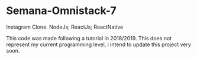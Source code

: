 # Semana-Omnistack-7
Instagram Clone. NodeJs; ReactJs; ReactNative

This code was made following a tutorial in 2018/2019. This does not represent my current programming level, i intend to update this project very soon.
